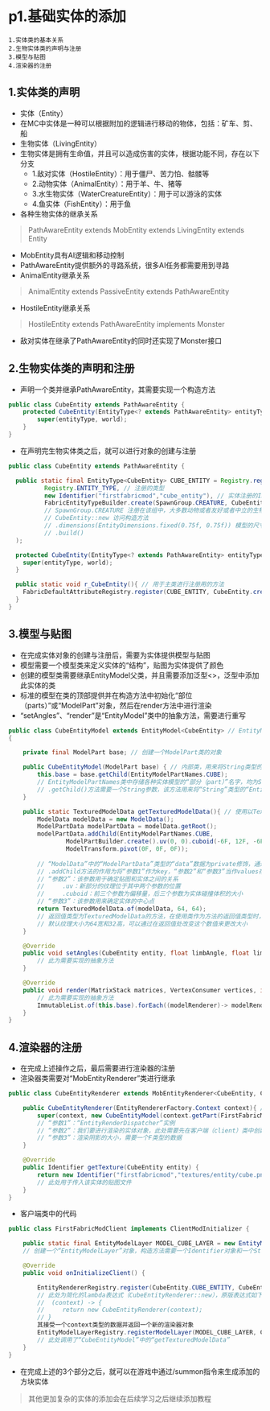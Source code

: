 
# p1.基础实体的添加


    1.实体类的基本关系
    2.生物实体类的声明与注册
    3.模型与贴图
    4.渲染器的注册


## 1.实体类的声明
- 实体（Entity）
- 在MC中实体是一种可以根据附加的逻辑进行移动的物体，包括：矿车、剪、船
- 生物实体（LivingEntity）
- 生物实体是拥有生命值，并且可以造成伤害的实体，根据功能不同，存在以下分支
  - 1.敌对实体（HostileEntity）：用于僵尸、苦力怕、骷髅等
  - 2.动物实体（AnimalEntity）：用于羊、牛、猪等
  - 3.水生物实体（WaterCreatureEntity）：用于可以游泳的实体
  - 4.鱼实体（FishEntity）：用于鱼
- 各种生物实体的继承关系
>PathAwareEntity extends MobEntity extends LivingEntity extends Entity
- MobEntity具有AI逻辑和移动控制
- PathAwareEntity提供额外的寻路系统，很多AI任务都需要用到寻路
- AnimalEntity继承关系
>AnimalEntity extends PassiveEntity extends PathAwareEntity
- HostileEntity继承关系
>HostileEntity extends PathAwareEntity implements Monster
- 敌对实体在继承了PathAwareEntity的同时还实现了Monster接口

## 2.生物实体类的声明和注册
- 声明一个类并继承PathAwareEntity，其需要实现一个构造方法
```java
public class CubeEntity extends PathAwareEntity {
    protected CubeEntity(EntityType<? extends PathAwareEntity> entityType, World world) {
        super(entityType, world);
    }
}
```
- 在声明完生物实体类之后，就可以进行对象的创建与注册
```java
public class CubeEntity extends PathAwareEntity {

  public static final EntityType<CubeEntity> CUBE_ENTITY = Registry.register( // 对象的创建与注册
          Registry.ENTITY_TYPE, // 注册的类型
          new Identifier("firstfabricmod","cube_entity"), // 实体注册的ID
          FabricEntityTypeBuilder.create(SpawnGroup.CREATURE, CubeEntity::new).dimensions(EntityDimensions.fixed(0.75f, 0.75f)).build()
          // SpawnGroup.CREATURE 注册在该组中，大多数动物或者友好或者中立的生物都注册在该类别下
          // CubeEntity::new 访问构造方法
          // .dimensions(EntityDimensions.fixed(0.75f, 0.75f)) 模型的尺寸
          // .build()
  );

  protected CubeEntity(EntityType<? extends PathAwareEntity> entityType, World world) {
    super(entityType, world);
  }

  public static void r_CubeEntity(){ // 用于主类进行注册用的方法
    FabricDefaultAttributeRegistry.register(CUBE_ENTITY, CubeEntity.createMobAttributes());
  }
}
```

## 3.模型与贴图
- 在完成实体对象的创建与注册后，需要为实体提供模型与贴图
- 模型需要一个模型类来定义实体的“结构”，贴图为实体提供了颜色
- 创建的模型类需要继承EntityModel父类，并且需要添加泛型<>，泛型中添加此实体的类
- 标准的模型在类的顶部提供并在构造方法中初始化“部位（parts）”或“ModelPart”对象，然后在render方法中进行渲染
- “setAngles”、“render”是“EntityModel”类中的抽象方法，需要进行重写
```java
public class CubeEntityModel extends EntityModel<CubeEntity> // EntityModel<CubeEntity>，泛型中添加的就是该实体的类
{

    private final ModelPart base; // 创建一个ModelPart类的对象

    public CubeEntityModel(ModelPart base) { // 内部类，用来将String类型的模型part名称转换为“ModelPart”的对象
        this.base = base.getChild(EntityModelPartNames.CUBE);
        // EntityModelPartNames类中存储各种实体模型的“部分（part）”名字，均为String数据类型
        // .getChild()方法需要一个String参数，该方法用来将“String”类型的“EntityModelPartNames.CUBE”转换为“ModelPart”类型的对象
    }

    public static TexturedModelData getTexturedModelData(){ // 使用以TexturedModelData为返回值类型的方法来对纹理模型数据进行设置
        ModelData modelData = new ModelData();
        ModelPartData modelPartData = modelData.getRoot();
        modelPartData.addChild(EntityModelPartNames.CUBE,
                ModelPartBuilder.create().uv(0, 0).cuboid(-6F, 12F, -6F, 12F, 12F, 12F),
                ModelTransform.pivot(0F, 0F, 0F));
        
        // “ModelData”中的“ModelPartData”类型的“data”数据为private修饰，通过前两行来获取该数据
        // .addChild方法的作用为将“参数1”作为key，“参数2”和“参数3”当作values存入到一个Map集合中
        // “参数2”：该参数用于确定贴图和实体之间的关系
        //     .uv：新部分的纹理位于其中两个参数的位置
        //     .cuboid：前三个参数为偏移量，后三个参数为实体碰撞体积的大小
        // “参数3”：该参数用来确定实体的中心点
        return TexturedModelData.of(modelData, 64, 64);
        // 返回值类型为TexturedModelData的方法，在使用类作为方法的返回值类型时，需要返回该类的一个对象
        // 默认纹理大小为64宽和32高，可以通过在返回值处改变这个数值来更改大小
    }

    @Override
    public void setAngles(CubeEntity entity, float limbAngle, float limbDistance, float animationProgress, float headYaw, float headPitch) {
        // 此为需要实现的抽象方法
    }

    @Override
    public void render(MatrixStack matrices, VertexConsumer vertices, int light, int overlay, float red, float green, float blue, float alpha) {
        // 此为需要实现的抽象方法
        ImmutableList.of(this.base).forEach((modelRenderer)-> modelRenderer.render(matrices, vertices, light, overlay, red, green, blue, alpha)); // lambda表达式
    }
}
```

## 4.渲染器的注册
- 在完成上述操作之后，最后需要进行渲染器的注册
- 渲染器类需要对“MobEntityRenderer”类进行继承
```java
public class CubeEntityRenderer extends MobEntityRenderer<CubeEntity, CubeEntityModel> {

    public CubeEntityRenderer(EntityRendererFactory.Context context){ // 构造方法，使用super来调用父类的构造方法
        super(context, new CubeEntityModel(context.getPart(FirstFabricModClient.MODEL_CUBE_LAYER)), 0.5F);
        // “参数1”：“EntityRenderDispatcher”实例
        // “参数2”：我们要进行渲染的实体对象，此处需要先在客户端（client）类中创建一个“EntityModelLayer”对象
        // “参数3”：渲染阴影的大小，需要一个F类型的数据
    }

    @Override
    public Identifier getTexture(CubeEntity entity) {
        return new Identifier("firstfabricmod","textures/entity/cube.png");
        // 此处用于传入该实体的贴图文件
    }
}
```
- 客户端类中的代码
```java
public class FirstFabricModClient implements ClientModInitializer {

    public static final EntityModelLayer MODEL_CUBE_LAYER = new EntityModelLayer(new Identifier("firstfabricmod","cube"),"main");
    // 创建一个“EntityModelLayer”对象，构造方法需要一个Identifier对象和一个String参数

    @Override
    public void onInitializeClient() {

        EntityRendererRegistry.register(CubeEntity.CUBE_ENTITY, CubeEntityRenderer::new);
        // 此处为简化的lambda表达式（CubeEntityRenderer::new），原版表达式如下
        //  (context) -> {
        //     return new CubeEntityRenderer(context);
        // }
        其接受一个context类型的数据并返回一个新的渲染器对象
        EntityModelLayerRegistry.registerModelLayer(MODEL_CUBE_LAYER, CubeEntityModel::getTexturedModelData);
        // 此处调用了“CubeEntityModel”中的“getTexturedModelData”
    }
}
```
- 在完成上述的3个部分之后，就可以在游戏中通过/summon指令来生成添加的方块实体

>其他更加复杂的实体的添加会在后续学习之后继续添加教程